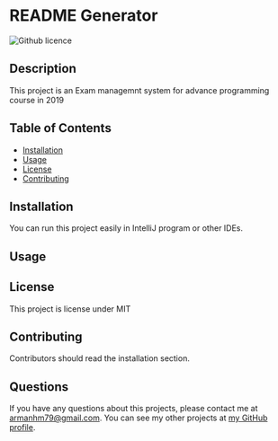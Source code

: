 # README Generator 
  ![Github licence](http://img.shields.io/badge/license-MIT-blue.svg)

  ## Description 
  This project is an Exam managemnt system for advance programming course in 2019

  ## Table of Contents
  * [Installation](#installation)
  * [Usage](#usage)
  * [License](#license)
  * [Contributing](#contributing)
  
  ## Installation 
  You can run this project easily in IntelliJ program or other IDEs.

  ## Usage 
  

  ## License 
  This project is license under MIT

  ## Contributing 
  Contributors should read the installation section. 


  ## Questions
  If you have any questions about this projects, please contact me at armanhm79@gmail.com.
  You can see my other projects at [my GitHub profile](https://github.com/armanh).
  
